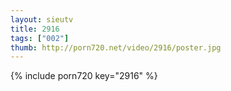 ```yaml
--- 
layout: sieutv
title: 2916
tags: ["002"]
thumb: http://porn720.net/video/2916/poster.jpg
---
```

{% include porn720 key="2916" %} 
